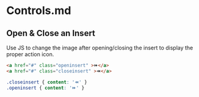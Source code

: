 # Controls.md

## Open & Close an Insert
Use JS to change the image after opening/closing the insert to display the proper action icon.

```html
<a href="#" class="openinsert" >⏩</a>
<a href="#" class="closeinsert" >⏪</a>
```

```css
.closeinsert { content: '⏪' }
.openinsert { content: '⏩' }
```


